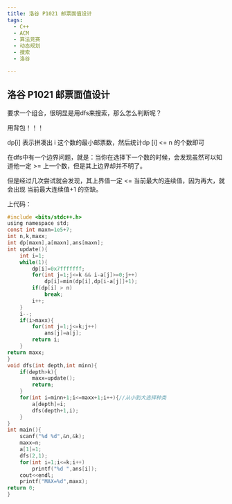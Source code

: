 ```yaml
---
title: 洛谷 P1021 邮票面值设计
tags:
  - C++
  - ACM
  - 算法竞赛
  - 动态规划
  - 搜索
  - 洛谷

---
```


## 洛谷 P1021 邮票面值设计

要求一个组合，很明显是用dfs来搜索，那么怎么判断呢？

用背包！！！

dp[i] 表示拼凑出 i 这个数的最小邮票数，然后统计dp [i] <= n 的个数即可

在dfs中有一个边界问题，就是：当你在选择下一个数的时候，会发现虽然可以知道他一定 >= 上一个数，但是其上边界却并不明了。

但是经过几次尝试就会发现，其上界值一定 <= 当前最大的连续值，因为再大，就会出现 当前最大连续值+1 的空缺。

上代码：

```c
#include <bits/stdc++.h>
using namespace std;
const int maxn=1e5+7;
int n,k,maxx;
int dp[maxn],a[maxn],ans[maxn];
int update(){
    int i=1;
    while(1){
        dp[i]=0x7fffffff;
        for(int j=1;j<=k && i-a[j]>=0;j++)
            dp[i]=min(dp[i],dp[i-a[j]]+1);
        if(dp[i] > n)
            break;
        i++;
    }
    i--;
    if(i>maxx){
        for(int j=1;j<=k;j++)
            ans[j]=a[j];
        return i;
    }
return maxx;
}
void dfs(int depth,int minn){
    if(depth>k){
        maxx=update();
        return;
    }
    for(int i=minn+1;i<=maxx+1;i++){//从小到大选择种类
        a[depth]=i;
        dfs(depth+1,i);
    }
}
int main(){
    scanf("%d %d",&n,&k);
    maxx=n;
    a[1]=1;
    dfs(2,1);
    for(int i=1;i<=k;i++)
        printf("%d ",ans[i]);
    cout<<endl;
    printf("MAX=%d",maxx);
return 0;
}
```

